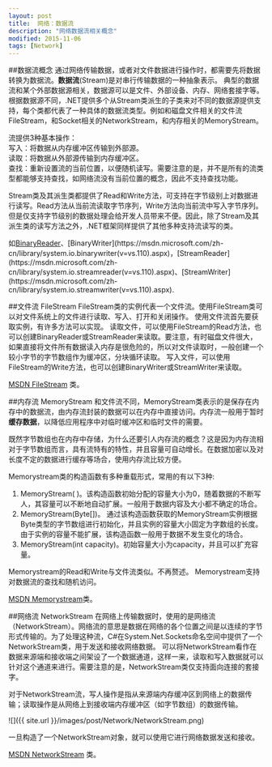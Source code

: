 ```yaml
---
layout: post
title:  网络：数据流
description: "网络数据流相关概念"
modified: 2015-11-06
tags: [Network]
---
```


##数据流概念
通过网络传输数据，或者对文件数据进行操作时，都需要先将数据转换为数据流。**数据流**(Stream)是对串行传输数据的一种抽象表示。
典型的数据流和某个外部数据源相关，数据源可以是文件、外部设备、内存、网络套接字等。根据数据源不同，.NET提供多个从Stream类派生的子类来对不同的数据源提供支持，每个类都代表了一种具体的数据流类型。例如和磁盘文件相关的文件流FileStream，和Socket相关的NetworkStream，和内存相关的MemoryStream。

流提供3种基本操作：<br>
写入：将数据从内存缓冲区传输到外部源。<br>
读取：将数据从外部源传输到内存缓冲区。<br>
查找：重新设置流的当前位置，以便随机读写。需要注意的是，并不是所有的流类型都能够支持查找，如网络流没有当前位置的概念，因此不支持查找功能。

Stream类及其派生类都提供了Read和Write方法，可支持在字节级别上对数据进行读写。Read方法从当前流读取字节序列，Write方法向当前流中写入字节序列。但是仅支持字节级别的数据处理会给开发人员带来不便。因此，除了Stream及其派生类的读写方法之外，.NET框架同样提供了其他多种支持流读写的类。

如[BinaryReader](https://msdn.microsoft.com/zh-cn/library/system.io.binaryreader(v=vs.110).aspx)、[BinaryWriter](https://msdn.microsoft.com/zh-cn/library/system.io.binarywriter(v=vs.110).aspx)，[StreamReader](https://msdn.microsoft.com/zh-cn/library/system.io.streamreader(v=vs.110).aspx)、[StreamWriter](https://msdn.microsoft.com/zh-cn/library/system.io.streamwriter(v=vs.110).aspx).

##文件流 FileStream
FileStream类的实例代表一个文件流。使用FileStream类可以对文件系统上的文件进行读取、写入、打开和关闭操作。
使用文件流首先要获取实例，有许多方法可以实现。
读取文件，可以使用FileStream的Read方法，也可以创建BinaryReader或StreamReader来读取。要注意，有时磁盘文件很大，如果直接将文件所有数据读入内存是很危险的，所以对文件读取时，一般创建一个较小字节的字节数组作为缓冲区，分块循环读取。
写入文件，可以使用FileStream的Write方法，也可以创建BinaryWriter或StreamWriter来读取。

[MSDN FileStream](https://msdn.microsoft.com/zh-cn/library/system.io.filestream(v=vs.110).aspx) 类。

##内存流 MemoryStream
和文件流不同，MemoryStream类表示的是保存在内存中的数据流，由内存流封装的数据可以在内存中直接访问。内存流一般用于暂时**缓存数据**，以降低应用程序中对临时缓冲区和临时文件的需要。

既然字节数组也在内存中存储，为什么还要引人内存流的概念？这是因为内存流相对于字节数组而言，具有流特有的特性，并且容量可自动增长。在数据加密以及对长度不定的数据进行缓存等场合，使用内存流比较方便。

Memorystream类的构造函数有多种重载形式，常用的有以下3种:

1. MemoryStream( )。该构造函数初始分配的容量大小为0，随着数据的不断写人，其容量可以不断地自动扩展。一般用于数据内容及大小都不确定的场合。
2. MemoryStream(Byte[])。 通过该构造函数获取的MemoryStream实例根据Byte类型的字节数组进行初始化，并且实例的容量大小固定为字数组的长度。由于实例的容量不能扩展，该构造函数一般用于数据不发生变化的场合。
3. MemoryStream(int capacity)。初始容量大小为capacity，并且可以扩充容量。

Memorystream的Read和Write与文件流类似。不再赘述。
Memorystream支持对数据流的查找和随机访问。

[MSDN Memorystream](https://msdn.microsoft.com/zh-cn/library/system.io.memorystream(v=vs.110).aspx)类。

##网络流 NetworkStream
在网络上传输数据时，使用的是网络流（NetworkStream）。网络流的意思是数据在网络的各个位置之间是以连续的字节形式传输的。为了处理这种流，C#在System.Net.Sockets命名空间中提供了一个NetworkStream类，用于发送和接收网络数据。
可以将NetworkStream看作在数据来源端和接收端之间架设了一个数据通道，这样一来，读取和写入数据就可以针对这个通道来进行。需要注意的是，NetworkStream类仅支持面向连接的套接字。

对于NetworkStream流，写人操作是指从来源端内存缓冲区到网络上的数据传输；读取操作是从网络上到接收端内存缓冲区（如字节数组）的数据传输。

![]({{ site.url }}/images/post/Network/NetworkStream.png)

一旦构造了一个NetworkStream对象，就可以使用它进行网络数据发送和接收。

[MSDN NetworkStream](https://msdn.microsoft.com/zh-cn/library/system.net.sockets.networkstream(v=vs.110).aspx) 类。